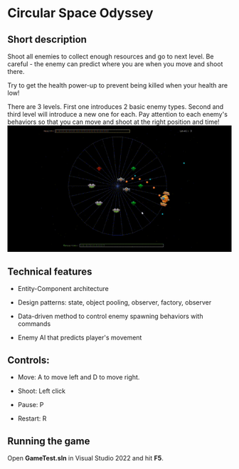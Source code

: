 # Circular Space Odyssey

## Short description
Shoot all enemies to collect enough resources and go to next level. Be careful - the enemy can predict where you are when you move and shoot there. 

Try to get the health power-up to prevent being killed when your health are low!

There are 3 levels. First one introduces 2 basic enemy types. Second and third level will introduce a new one for each. Pay attention to each enemy's behaviors so that you can move and shoot at the right position and time!
<img src="https://github.com/ngol0/CircularSpaceOdyssey/blob/main/gif1.gif" width="900" title="build">

## Technical features
- Entity-Component architecture

- Design patterns: state, object pooling, observer, factory, observer

- Data-driven method to control enemy spawning behaviors with commands

- Enemy AI that predicts player's movement

## Controls:
- Move: A to move left and D to move right.

- Shoot: Left click

- Pause: P

- Restart: R

## Running the game
Open **GameTest.sln** in Visual Studio 2022 and hit **F5**.

